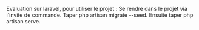 
Evaluation sur laravel, pour utiliser le projet :
Se rendre dans le projet via l'invite de commande.
Taper php artisan migrate --seed.
Ensuite taper php artisan serve.
